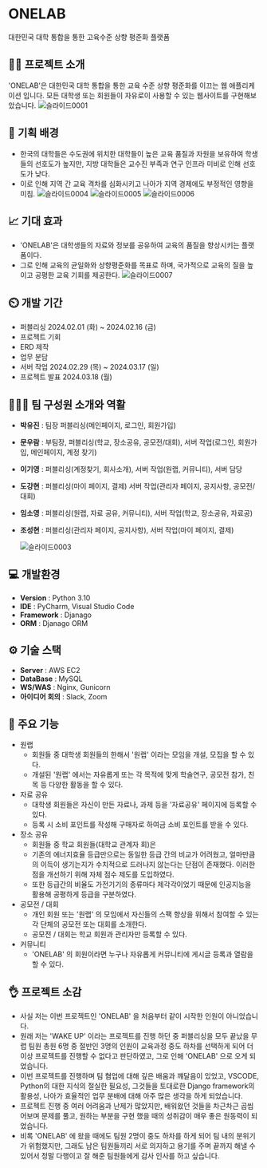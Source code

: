 # ONELAB
대한민국 대학 통합을 통한 고육수준 상향 평준화 플랫폼
## 👨‍🏫 프로젝트 소개
'ONELAB'은 대한민국 대학 통합을 통한 교육 수준 상향 평준화를 이끄는 웹 애플리케이션 입니다. 모든 대학생 또는 회원들이 자유로이 사용할 수 있는 웹사이트를 구현해보았습니다. 
![슬라이드0001](https://github.com/qnsekddl1/django/assets/156397913/ba7812bc-7019-49df-9a97-491f4ea062eb)

## 📝 기획 배경
- 한국의 대학들은 수도권에 위치한 대학들이 높은 교육 품질과 자원을 보유하여 학생들의 선호도가 높지만, 지방 대학들은 교수진 부족과 연구 인프라 미비로 인해 선호도가 낮다.
- 이로 인해 지역 간 교육 격차를 심화시키고 나아가 지역 경제에도 부정적인 영향을 미침.
![슬라이드0004](https://github.com/qnsekddl1/django/assets/156397913/56c09f29-8475-47f1-8d5a-2a9e803512f2)
![슬라이드0005](https://github.com/qnsekddl1/django/assets/156397913/5118fc7b-04fe-410d-8605-91a5a4de8600)
![슬라이드0006](https://github.com/qnsekddl1/django/assets/156397913/63e4ceea-68e8-4a22-84c0-d8a2962b6bfd)

## 📈 기대 효과
- 'ONELAB'은 대학생들의 자료와 정보를 공유하여 교육의 품질을 향상시키는 플랫폼이다.
- 그로 인해 교육의 균일화와 상향평준화를 목표로 하며, 국가적으로 교육의 질을 높이고 공평한 교육 기회를 제공한다.
![슬라이드0007](https://github.com/qnsekddl1/django/assets/156397913/c4580a0f-7a93-4553-8ea4-68caf1314d19)

## ⏲️ 개발 기간 
- 퍼블리싱 2024.02.01 (화) ~ 2024.02.16 (금)
- 프로젝트 기회
- ERD 제작
- 업무 분담
- 서버 작업 2024.02.29 (목) ~ 2024.03.17 (일)
- 프로젝트 발표 2024.03.18 (월) 
  
## 🧑‍🤝‍🧑 팀 구성원 소개와 역활
- **박유진** : 팀장 퍼블리싱(메인페이지, 로그인, 회원가입)
- **문우람** : 부팀장, 퍼블리싱(학교, 장소공유, 공모전/대회), 서버 작업(로그인, 회원가입, 메인페이지, 계정 찾기)
- **이기영** : 퍼블리싱(계정찾기, 회사소개), 서버 작업(원랩, 커뮤니티), 서버 담당
- **도강현** : 퍼블리싱(마이 페이지, 결제) 서버 작업(관리자 페이지, 공지사항, 공모전/대회)
- **임소영** : 퍼블리싱(원랩, 자료 공유, 커뮤니티), 서버 작업(학교, 장소공유, 자료공)
- **조성현** : 퍼블리싱(관리자 페이지, 공지사항), 서버 작업(마이 페이지, 결제)

  ![슬라이드0003](https://github.com/qnsekddl1/django/assets/156397913/978e33a4-5f9d-464d-8b4b-21a7a2467ab4)

## 💻 개발환경
- **Version** : Python 3.10
- **IDE** : PyCharm, Visual Studio Code
- **Framework** : Djanago
- **ORM** : Djanago ORM

## ⚙️ 기술 스택
- **Server** : AWS EC2
- **DataBase** : MySQL
- **WS/WAS** : Nginx, Gunicorn
- **아이디어 회의** : Slack, Zoom

## 📌 주요 기능
- 원랩
  - 회원들 중 대학생 회원들의 한해서 '원랩' 이라는 모임을 개설, 모집을 할 수 있다.
  - 개설된 '원랩' 에서는 자유롭게 또는 각 목적에 맞게 학술연구, 공모전 참가, 친목 등 다양한 활동을 할 수 있다.
- 자료 공유
   - 대학생 회원들은 자신이 만든 자료나, 과제 등을 '자료공유' 페이지에 등록할 수 있다.
   - 등록 시 소비 포인트를 작성해 구매자로 하여금 소비 포인트를 받을 수 있다.
- 장소 공유
    - 회원들 중 학교 회원들(대학교 관계자 회)은 
    - 기존의 에너지효율 등급만으로는 동일한 등급 간의 비교가 어려웠고, 얼마만큼의 이득이 생기는지가 수치적으로 드러나지 않는다는 단점이 존재했다. 이러한 점을 개선하기 위해 자체 점수 제도를 도입하였다.
    - 또한 등급간의 비율도 가전기기의 종류마다 제각각이었기 때문에 인공지능을 활용해 공평하게 등급을 구분하였다.
- 공모전 / 대회
    - 개인 회원 또는 '원랩' 의 모임에서 자신들의 스팩 향상을 위해서 참여할 수 있는 각 단체의 공모전 또는 대회를 소개한다.
    - 공모전 / 대회는 학교 회원과 관리자만 등록할 수 있다.
- 커뮤니티
    - 'ONELAB' 의 회원이라면 누구나 자유롭게 커뮤니티에 게시글 등록과 열람을 할 수 있다.
      
## 👌 프로젝트 소감
- 사실 저는 이번 프로젝트인 'ONELAB' 을 처음부터 같이 시작한 인원이 아니었습니다.
- 원래 저는 'WAKE UP' 이라는 프로젝트를 진행 하던 중 퍼블리싱을 모두 끝났을 무렵 팀원 총원 6명 중 절반인 3명의 인원이 교육과정 중도 하차를 선택하게 되어 더 이상 프로젝트를 진행할 수 없다고 판단하였고, 그로 인해 'ONELAB' 으로 오게 되었습니다.
- 이번 프로젝트를 진행하며 팀 혐업에 대해 깊은 배움과 꺠달음이 있었고, VSCODE, Python의 대한 지식의 절실한 필요성, 그것들을 토대로한 Django framework의 활용성, 나아가 효율적인 업무 분배에 대해 아주 많은 생각을 하게 되었습니다.
- 프로젝트 진행 중 여러 어려움과 난제가 많았지만, 배워왔던 것들을 차근차근 곱씹어보며 문제를 풀고, 원하는 부분을 구현 했을 때의 성취감이 매우 좋은 원동력이 되었습니다.
- 비록 'ONELAB' 에 왔을 때에도 팀원 2명이 중도 하차를 하게 되어 팀 내의 분위기가 위험했지만, 그래도 남은 팀원들끼리 서로 의지하고 용기를 주며 끝까지 해낼 수 있어서 정말 다행이고 잘 해준 팀원들에게 감사 인사를 하고 싶습니다.

